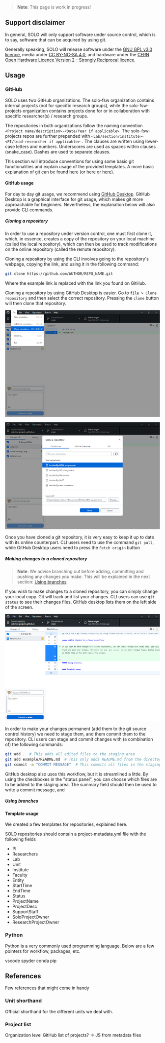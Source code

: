 > **Note**:
> This page is work in progress!

<!-- TODO: Make templates public -->
<!-- TODO: Data directory in base. ==> !.gitignore -->
<!-- TODO: Link organizational readme to github pages -->
<!-- TODO: Cross link organizations -->

## Support disclaimer

In general, SOLO will only support software under source control, which is to say, software that can be acquired by using git.

Generally speaking, SOLO will release software under the [GNU GPL v3.0 licence](https://www.gnu.org/licenses/gpl-3.0.html), media under [CC BY-NC-SA 4.0](https://creativecommons.org/licenses/by-nc-sa/4.0/), and hardware under the [CERN Open Hardware Licence Version 2 - Strongly Reciprocal licence](https://spdx.org/licenses/CERN-OHL-S-2.0.html).

## Usage

### GitHub

SOLO uses two GitHub organizations. The solo-fsw organization contains internal projects (not for specific research groups), while the solo-fsw-projects organization contains projects done for or in collaboration with specific researcher(s) / research groups.

The repositories in both organizations follow the naming convention `<Project name/description>-<Date/Year if applicable>`. The solo-fsw-projects repos are further prepended with `<Lab/section/institute>-<PI/lead-researcher if applicable>-`. The clauses are written using lower-case letters and numbers. Underscores are used as spaces within clauses (snake_case). Dashes are used to separate clauses.

This section will introduce conventions for using some basic git functionalities and explain usage of the provided templates. A more basic explanation of git can be found [here](https://www.freecodecamp.org/news/git-and-github-for-beginners/) (or [here](https://marklodato.github.io/visual-git-guide/index-en.html) or [here](https://learngitbranching.js.org/)).

#### GitHub usage

For day to day git usage, we recommend using [GitHub Desktop](https://desktop.github.com/). GitHub Desktop is a graphical interface for git usage, which makes git more approachable for beginners. Nevertheless, the explanation below will also provide CLI commands.

##### Cloning a repository

In order to use a repository under version control, one must first clone it, which, in essence, creates a copy of the repository on your local machine (called the local repository), which can then be used to track modifications on the online repository (called the remote repository).

Cloning a repository by using the CLI involves going to the repository's webpage, copying the link, and using it in the following command:

```bash
git clone https://github.com/AUTHOR/REPO_NAME.git
```

Where the example link is replaced with the link you found on GitHub.

Cloning a repository by using GitHub Desktop is easier. Go to `file > Clone repository` and then select the correct repository. Pressing the `clone` button will then clone that repository.

![1](./media/cloning1.png)

![2](./media/cloning2.png)

Once you have cloned a git repository, it is very easy to keep it up to date with its online counterpart. CLI users need to use the command `git pull`, while GitHub Desktop users need to press the `Fetch origin` button

##### Making changes to a cloned repository

> **Note**: We advise branching out before adding, committing and pushing any changes you make. This will be explained in the next section: [Using branches](#using-branches)

If you wish to make changes to a cloned repository, you can simply change your local copy. Git will track and list your changes. CLI users can use `git status` to see their changes files. GitHub desktop lists them on the left side of the screen.

![3](./media/status.png)

In order to make your changes permanent (add them to the git source control history) we need to stage them, and them commit them to the repository. CLI users can stage and commit changes with (a combination of) the following commands:

```bash
git add .  # This adds all edited files to the staging area
git add example/README.md  # This only adds README.md from the directory "example" to the staging area
git commit -m "COMMIT MESSAGE"  # This commits all files in the staging area to the repository. They are annotated with the COMMIT MESSAGE
```

GitHub desktop also uses this workflow, but it is streamlined a little. By using the checkboxes in the "status panel", you can choose which files are to be added to the staging area. The summary field should then be used to write a commit message, and 

##### Using branches

#### Template usage

We created a few templates for repositories, explained here.

SOLO repositories should contain a project-metadata.yml file with the following fields

<!-- Base repo: Metadata file (project-metadata.yml) -->
- PI
- Researchers
- Lab
- Unit
- Institute
- Faculty
- Entity
- StartTime
- EndTime
- Status
- ProjectName
- ProjectDesc
- SupportStaff
- SoloProjectOwner
- ResearchProjectOwner

### Python

Python is a very commonly used programming language. Below are a few pointers for workflow, packages, etc.

vscode
spyder
conda
pip

## References

Few references that might come in handy

### Unit shorthand

Official shorthand for the different units we deal with.

### Project list

Organization level GitHub list of projects? → JS from metadata files


<!-- 
This repository specifies the most basic structure of repositories used by SOLO. The other repository templates are extensions on this base template. Media files for this README can be found in the `readme-media` directory.

The remainder of this README file contains a few notes on repository naming conventions, and a support disclaimer.

## Naming conventions

.


 
### Examples in solo-fsw-projects

- copan-juan_perea-manometer
- copan-fabiola_diana-prisoners_dilemma-2023
- copan-fabiola_diana-julia_folz-pdt_converter-2023
- prsm-josi_marschall-bodhi
- prsm-lowlands-2023
 
### Examples in solo-fsw

- digitimer-ds-controller
- python-markers

## Support disclaimer

What follows is a disclaimer regarding SOLO support for (mainly software) projects. We advise adding it to the root README of projects in order to encourgae researchers to use git, which in turn makes support in software development easier.

### Disclaimer
SOLO project support often includes support in the development of software. We wish to limit this support to software that is being kept under version control (read: software that uses git) in order to make support easier. As such, if your software is not under version control, we will not offer support for it. -->
